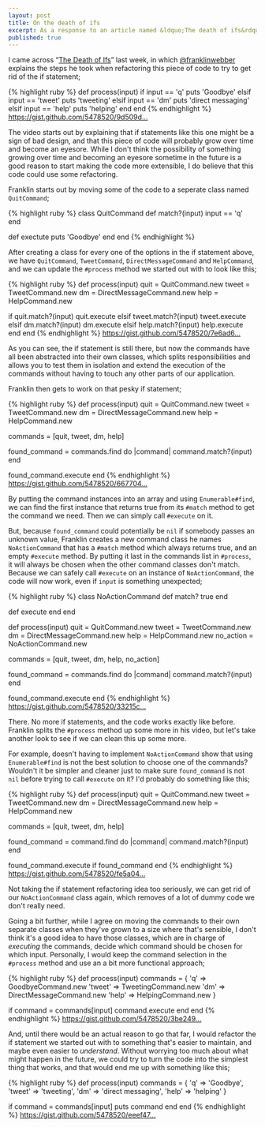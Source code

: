 ```yaml
---
layout: post
title: On the death of ifs
excerpt: As a response to an article named &ldquo;The death of ifs&rdquo;, we'll try to refactor a method with a long if statement, without too much overengineering.
published: true
---
```


I came across &ldquo;[The Death of Ifs](http://jumpstartlab.com/news/archives/2013/04/23/the-death-of-ifs)&rdquo; last week, in which [@franklinwebber](http://twitter.com/franklinwebber "Franklin Webber") explains the steps he took when refactoring this piece of code to try to get rid of the if statement;

{% highlight ruby %}
def process(input)
  if input == 'q'
    puts 'Goodbye'
  elsif input == 'tweet'
    puts 'tweeting'
  elsif input == 'dm'
    puts 'direct messaging'
  elsif input == 'help'
    puts 'helping'
  end
end
{% endhighlight %}
<span class="small"><a href="https://gist.github.com/5478520/9d509d6e1ce7e1550d89c2c58fbd2fdeeb862158">https://gist.github.com/5478520/9d509d…</a></span>

The video starts out by explaining that if statements like this one might be a sign of bad design, and that this piece of code will probably grow over time and become an eyesore. While I don't think the possibility of something growing over time and becoming an eyesore sometime in the future is a good reason to start making the code more extensible, I do believe that this code could use some refactoring.

Franklin starts out by moving some of the code to a seperate class named `QuitCommand`;

{% highlight ruby %}
class QuitCommand
  def match?(input)
    input == 'q'
  end

  def exectute
    puts 'Goodbye'
  end
end
{% endhighlight %}

After creating a class for every one of the options in the if statement above, we have `QuitCommand`, `TweetCommand`, `DirectMessageCommand` and `HelpCommand`, and we can update the `#process` method we started out with to look like this;

{% highlight ruby %}
def process(input)
  quit = QuitCommand.new
  tweet = TweetCommand.new
  dm = DirectMessageCommand.new
  help = HelpCommand.new

  if quit.match?(input) 
    quit.execute
  elsif tweet.match?(input) 
    tweet.execute
  elsif dm.match?(input)
    dm.execute
  elsif help.match?(input)
    help.execute
  end
end
{% endhighlight %}
<span class="small"><a href="https://gist.github.com/5478520/7e6ad6774e44c17920caf9a126d4686ffa065189">https://gist.github.com/5478520/7e6ad6…</a></span>

As you can see, the if statement is still there, but now the commands have all been abstracted into their own classes, which splits responsibilities and allows you to test them in isolation and extend the execution of the commands without having to touch any other parts of our application. 

Franklin then gets to work on that pesky if statement;

{% highlight ruby %}
def process(input)
  quit = QuitCommand.new
  tweet = TweetCommand.new
  dm = DirectMessageCommand.new
  help = HelpCommand.new

  commands = [quit, tweet, dm, help]

  found_command = commands.find do |command| 
    command.match?(input)
  end

  found_command.execute
end
{% endhighlight %}
<span class="small"><a href="https://gist.github.com/5478520/66770439c9beb7e63fea8f9dc3253486a312082e">https://gist.github.com/5478520/667704…</a></span>

By putting the command instances into an array and using `Enumerable#find`, we can find the first instance that returns true from its `#match` method to get the command we need. Then we can simply call `#execute` on it.

But, because `found_command` could potentially be `nil` if somebody passes an unknown value, Franklin creates a new command class he names `NoActionCommand` that has a `#match` method which always returns true, and an empty `#execute` method. By putting it last in the commands list in `#process`, it will always be chosen when the other command classes don't match. Because we can safely call `#execute` on an instance of `NoActionCommand`, the code will now work, even if `input` is something unexpected;

{% highlight ruby %}
class NoActionCommand
  def match?
    true
  end

  def execute
  end
end

def process(input)
  quit = QuitCommand.new
  tweet = TweetCommand.new
  dm = DirectMessageCommand.new
  help = HelpCommand.new
  no_action = NoActionCommand.new
  
  commands = [quit, tweet, dm, help, no_action]

  found_command = commands.find do |command| 
    command.match?(input)
  end

  found_command.execute
end
{% endhighlight %}
<span class="small"><a href="https://gist.github.com/5478520/33215c0c993e361e68bab76568de7fa0a5afb26f">https://gist.github.com/5478520/33215c…</a></span>

There. No more if statements, and the code works exactly like before. Franklin splits the `#process` method up some more in his video, but let's take another look to see if we can clean this up some more.

For example, doesn't having to implement `NoActionCommand` show that using `Enumerable#find` is not the best solution to choose one of the commands? Wouldn't it be simpler and cleaner just to make sure `found_command` is not `nil` before trying to call `#execute` on it? I'd probably do something like this;

{% highlight ruby %}
def process(input)
  quit = QuitCommand.new
  tweet = TweetCommand.new
  dm = DirectMessageCommand.new
  help = HelpCommand.new

  commands = [quit, tweet, dm, help]

  found_command = command.find do |command| 
    command.match?(input)
  end

  found_command.execute if found_command
end
{% endhighlight %}
<span class="small"><a href="https://gist.github.com/5478520/fe5a045c70b84c1c05eb7dcb7ca8f06fedcd6be1">https://gist.github.com/5478520/fe5a04…</a></span>

Not taking the if statement refactoring idea too seriously, we can get rid of our `NoActionCommand` class again, which removes of a lot of dummy code we don't really need.

Going a bit further, while I agree on moving the commands to their own separate classes when they've grown to a size where that's sensible, I don't think it's a good idea to have those classes, which are in charge of _executing_ the commands, decide which command should be chosen for which input. Personally, I would keep the command selection in the `#process` method and use an a bit more functional approach;

{% highlight ruby %}
def process(input)
  commands = {
    'q' => GoodbyeCommand.new
    'tweet' => TweetingCommand.new
    'dm' => DirectMessageCommand.new
    'help' => HelpingCommand.new
  }
  
  if command = commands[input]
    command.execute
  end
end
{% endhighlight %}
<span class="small"><a href="https://gist.github.com/5478520/3be249c8b70f9ce968b7d368d047fe95b60c838d">https://gist.github.com/5478520/3be249…</a></span>

And, until there would be an actual reason to go that far, I would refactor the if statement we started out with to something that's easier to maintain, and maybe even easier to _understand_. Without worrying too much about what might happen in the future, we could try to turn the code into the simplest thing that works, and that would end me up with something like this;

{% highlight ruby %}
def process(input)
  commands = {
    'q' => 'Goodbye',
    'tweet' => 'tweeting',
    'dm' => 'direct messaging',
    'help' => 'helping'
  }
  
  if command = commands[input]
    puts command
  end
end
{% endhighlight %}
<span class="small"><a href="https://gist.github.com/5478520/eeef47f24e7e9fbb0e802e6b667253cc827e0f75">https://gist.github.com/5478520/eeef47…</a></span>
